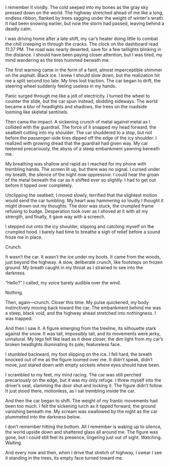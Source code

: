 I remember it vividly. The cold seeped into my bones as the gray sky pressed down on the world. The highway stretched ahead of me like a long, endless ribbon, flanked by trees sagging under the weight of winter's wrath. It had been snowing earlier, but now the storm had passed, leaving behind a deadly calm.

I was driving home after a late shift, my car’s heater doing little to combat the chill creeping in through the cracks. The clock on the dashboard read 11:37 PM. The road was nearly deserted, save for a few taillights blinking in the distance. I should have been paying closer attention, but I was tired, my mind wandering as the tires hummed beneath me.

The first warning came in the form of a faint, almost imperceptible shimmer on the asphalt. Black ice. I knew I should slow down, but the realization hit me a split second too late. My tires lost traction. The car began to drift, the steering wheel suddenly feeling useless in my hands.

Panic surged through me like a jolt of electricity. I turned the wheel to counter the slide, but the car spun instead, skidding sideways. The world became a blur of headlights and shadows, the trees on the roadside looming like skeletal sentinels.

Then came the impact. A sickening crunch of metal against metal as I collided with the guardrail. The force of it snapped my head forward, the seatbelt cutting into my shoulder. The car shuddered to a stop, but not before the passenger-side tires dipped off the edge of the icy shoulder. I realized with growing dread that the guardrail had given way. My car teetered precariously, the abyss of a steep embankment yawning beneath me.

My breathing was shallow and rapid as I reached for my phone with trembling hands. The screen lit up, but there was no signal. I cursed under my breath, the silence of the night now oppressive. I could hear the groan of the metal beneath the car as it shifted ever so slightly. I had to get out before it tipped over completely.

Unclipping the seatbelt, I moved slowly, terrified that the slightest motion would send the car tumbling. My heart was hammering so loudly I thought it might drown out my thoughts. The door was stuck, the crumpled frame refusing to budge. Desperation took over as I shoved at it with all my strength, and finally, it gave way with a screech.

I stepped out onto the icy shoulder, slipping and catching myself on the crumpled hood. I barely had time to breathe a sigh of relief before a sound froze me in place.

Crunch.

It wasn’t the car. It wasn’t the ice under my boots. It came from the woods, just beyond the highway. A slow, deliberate crunch, like footsteps on frozen ground. My breath caught in my throat as I strained to see into the darkness.

“Hello?” I called, my voice barely audible over the wind.

Nothing.

Then, again—crunch. Closer this time. My pulse quickened, my body instinctively moving back toward the car. The embankment behind me was a steep, black void, and the highway ahead stretched into nothingness. I was trapped.

And then I saw it. A figure emerging from the treeline, its silhouette stark against the snow. It was tall, impossibly tall, and its movements were jerky, unnatural. My legs felt like lead as it drew closer, the dim light from my car’s broken headlights illuminating its pale, featureless face.

I stumbled backward, my foot slipping on the ice. I fell hard, the breath knocked out of me as the figure loomed over me. It didn’t speak, didn’t move, just stared down with empty sockets where eyes should have been.

I scrambled to my feet, my mind racing. The car was still perched precariously on the edge, but it was my only refuge. I threw myself into the driver’s seat, slamming the door shut and locking it. The figure didn’t follow. It just stood there, motionless, as I sat trembling inside the car.

And then the car began to shift. The weight of my frantic movements had been too much. I felt the sickening lurch as it tipped forward, the ground vanishing beneath me. My scream was swallowed by the night as the car plummeted into the darkness below.

I don’t remember hitting the bottom. All I remember is waking up to silence, the world upside down and shattered glass all around me. The figure was gone, but I could still feel its presence, lingering just out of sight. Watching. Waiting.

And every now and then, when I drive that stretch of highway, I swear I see it standing in the trees, its empty face turned toward me.

